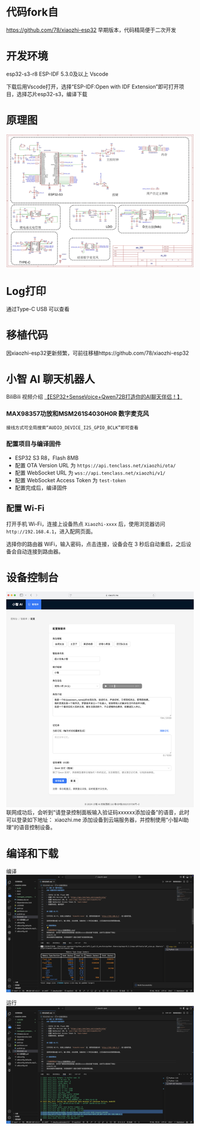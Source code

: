 # 代码fork自
https://github.com/78/xiaozhi-esp32
早期版本，代码精简便于二次开发

# 开发环境
esp32-s3-r8
ESP-IDF 5.3.0及以上
Vscode

下载后用Vscode打开，选择“ESP-IDF:Open with IDF Extension”即可打开项目，选择芯片esp32-s3，编译下载

# 原理图
![原理图图](docs/SCH_2503原理图_00.jpg)

# Log打印
通过Type-C USB 可以查看

# 移植代码
因xiaozhi-esp32更新频繁，可前往移植https://github.com/78/xiaozhi-esp32

# 小智 AI 聊天机器人

BiliBili 视频介绍 [【ESP32+SenseVoice+Qwen72B打造你的AI聊天伴侣！】](https://www.bilibili.com/video/BV11msTenEH3/?share_source=copy_web&vd_source=ee1aafe19d6e60cf22e60a93881faeba)


### MAX98357功放和MSM261S4030H0R 数字麦克风 

```
接线方式可全局搜索“AUDIO_DEVICE_I2S_GPIO_BCLK”即可查看
```

### 配置项目与编译固件

- ESP32 S3 R8，Flash 8MB
- 配置 OTA Version URL 为 `https://api.tenclass.net/xiaozhi/ota/`
- 配置 WebSocket URL 为 `wss://api.tenclass.net/xiaozhi/v1/`
- 配置 WebSocket Access Token 为 `test-token`
- 配置完成后，编译固件


## 配置 Wi-Fi

打开手机 Wi-Fi，连接上设备热点 `Xiaozhi-xxxx` 后，使用浏览器访问 `http://192.168.4.1`，进入配网页面。

选择你的路由器 WiFi，输入密码，点击连接，设备会在 3 秒后自动重启，之后设备会自动连接到路由器。

# 设备控制台

![设备控制台](docs/设备控制台.png)
联网成功后，会听到“请登录控制面板输入验证码xxxxxx添加设备”的语音，此时可以登录如下地址：
xiaozhi.me
添加设备到云端服务器，并控制使用“小智AI助理”的语音控制设备。

# 编译和下载
编译
![编译](docs/log编译完成.png)

运行
![设备控制台](docs/log运行.png)